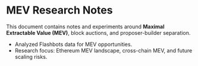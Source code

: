 # MEV Research Notes

This document contains notes and experiments around **Maximal Extractable Value (MEV)**, block auctions, and proposer-builder separation.

- Analyzed Flashbots data for MEV opportunities.
- Research focus: Ethereum MEV landscape, cross-chain MEV, and future scaling risks.
